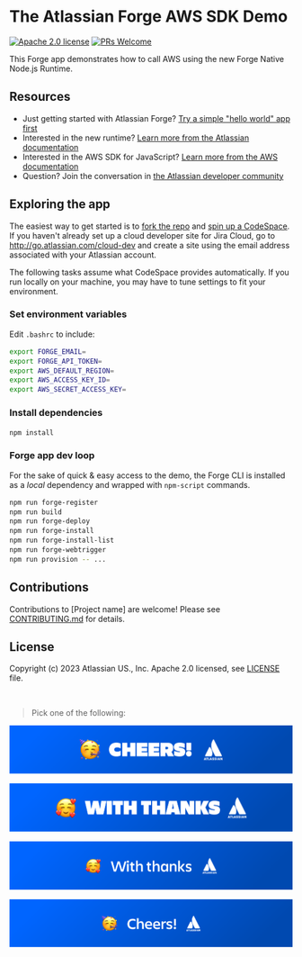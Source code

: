 # The Atlassian Forge AWS SDK Demo

[![Apache 2.0 license](https://img.shields.io/badge/license-Apache%202.0-blue.svg?style=flat-square)](LICENSE) [![PRs Welcome](https://img.shields.io/badge/PRs-welcome-brightgreen.svg?style=flat-square)](CONTRIBUTING.md)

This Forge app demonstrates how to call AWS using the new Forge Native Node.js Runtime.

## Resources

* Just getting started with Atlassian Forge? [Try a simple "hello world" app first](https://go.atlassian.com/forge)
* Interested in the new runtime? [Learn more from the Atlassian documentation](https://go.atlassian.com/runtime)
* Interested in the AWS SDK for JavaScript? [Learn more from the AWS documentation](aws.amazon.com/sdk-for-javascript)
* Question? Join the conversation in [the Atlassian developer community](https://community.developer.atlassian.com/c/forge/)

## Exploring the app

The easiest way to get started is to [fork the repo](https://github.com/ibuchanan/forge-aws-sdk-hello-world/fork)
and [spin up a CodeSpace](https://docs.github.com/en/codespaces/overview).
If you haven't already set up a cloud developer site for Jira Cloud,
go to http://go.atlassian.com/cloud-dev
and create a site using the email address associated with your Atlassian account.

The following tasks assume what CodeSpace provides automatically.
If you run locally on your machine,
you may have to tune settings to fit your environment.

### Set environment variables

Edit `.bashrc` to include:

```bash
export FORGE_EMAIL=
export FORGE_API_TOKEN=
export AWS_DEFAULT_REGION=
export AWS_ACCESS_KEY_ID=
export AWS_SECRET_ACCESS_KEY=
```

### Install dependencies

```bash
npm install
```

### Forge app dev loop

For the sake of quick & easy access to the demo,
the Forge CLI is installed as a _local_ dependency
and wrapped with `npm-script` commands.

```bash
npm run forge-register
npm run build
npm run forge-deploy
npm run forge-install
npm run forge-install-list
npm run forge-webtrigger
npm run provision -- ...
```

## Contributions

Contributions to [Project name] are welcome!
Please see [CONTRIBUTING.md](CONTRIBUTING.md) for details. 

## License

Copyright (c) 2023 Atlassian US., Inc.
Apache 2.0 licensed, see [LICENSE](LICENSE) file.

<br/> 

> Pick one of the following:

[![With ❤️ from Atlassian](https://raw.githubusercontent.com/atlassian-internal/oss-assets/master/banner-cheers.png)](https://www.atlassian.com)

[![With ❤️ from Atlassian](https://raw.githubusercontent.com/atlassian-internal/oss-assets/master/banner-with-thanks.png)](https://www.atlassian.com)

[![With ❤️ from Atlassian](https://raw.githubusercontent.com/atlassian-internal/oss-assets/master/banner-with-thanks-light.png)](https://www.atlassian.com)

[![With ❤️ from Atlassian](https://raw.githubusercontent.com/atlassian-internal/oss-assets/master/banner-cheers-light.png)](https://www.atlassian.com)
